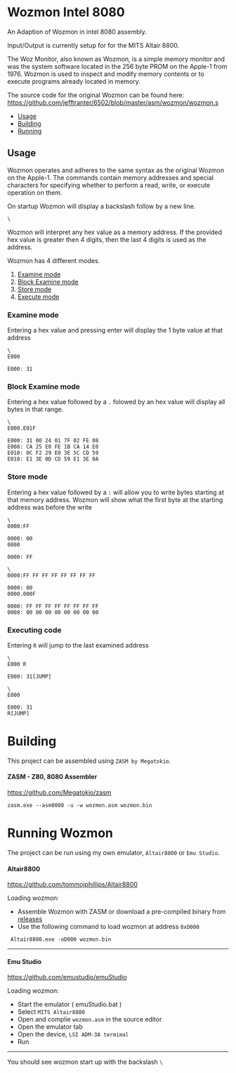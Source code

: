 # Wozmon Intel 8080

An Adaption of Wozmon in intel 8080 assembly.

Input/Output is currently setup for for the MITS Altair 8800.

The Woz Monitor, also known as Wozmon, is a simple memory monitor and was the system software located in the 256 byte PROM on the Apple-1 from 1976. Wozmon is used to inspect and modify memory contents or to execute programs already located in memory.

The source code for the original Wozmon can be found here: https://github.com/jefftranter/6502/blob/master/asm/wozmon/wozmon.s

 - [Usage](#usage)
 - [Building](#building)
 - [Running](#running-wozmon)

## Usage

Wozmon operates and adheres to the same syntax as the original Wozmon on the Apple-1. The commands contain memory addresses and special characters for specifying whether to perform a read, write, or execute operation on them.

On startup Wozmon will display a backslash follow by a new line.

```
\
```

Wozmon will interpret any hex value as a memory address. If the provided hex value is greater then 4 digits, then the last 4 digits is used as the address.

Wozmon has 4 different modes.
 
 1. [Examine mode ](#examine-mode)
 2. [Block Examine mode](#block-examine-mode)
 3. [Store mode](#store-mode)
 4. [Execute mode](#executing-code)

 ### Examine mode
  Entering a hex value and pressing enter will display the 1 byte value at that address

```
\
E000

E000: 31
```

 ### Block Examine mode
 Entering a hex value followed by a `.` folowed by an hex value will display all bytes in that range.

```
\
E000.E01F

E000: 31 00 24 01 7F 02 FE 08
E008: CA 25 E0 FE 1B CA 14 E0
E010: 0C F2 29 E0 3E 5C CD 59
E018: E1 3E 0D CD 59 E1 3E 0A

```

 ### Store mode
  Entering a hex value followed by a `:` will allow you to write bytes starting at that memory address. Wozmon will show what the first byte at the starting address was before the write

```
\
0000:FF

0000: 00
0000

0000: FF
```

```
\
0000:FF FF FF FF FF FF FF FF

0000: 00
0000.000F

0000: FF FF FF FF FF FF FF FF
0008: 00 00 00 00 00 00 00 00
```

 ### Executing code

 Entering `R` will jump to the last examined address

```
\
E000 R

E000: 31[JUMP]
```
```
\
E000 

E000: 31
R[JUMP]
```

# Building

This project can be assembled using `ZASM by Megatokio`. 

#### ZASM - Z80, 8080 Assembler

https://github.com/Megatokio/zasm

```
zasm.exe --asm8080 -u -w wozmon.asm wozmon.bin
```

# Running Wozmon

 The project can be run using my own emulator, `Altair8800` or `Emu Studio`.
 
#### Altair8800

https://github.com/tommojphillips/Altair8800

  Loading wozmon:
 - Assemble Wozmon with ZASM or download a pre-compiled binary from [releases](https://github.com/tommojphillips/Wozmon-i8080/releases)
 - Use the following command to load wozmon at address `0xD000`

```
 Altair8800.exe -oD000 wozmon.bin
```

 ---

#### Emu Studio

https://github.com/emustudio/emuStudio

  Loading wozmon:
 - Start the emulator ( emuStudio.bat )
 - Select `MITS Altair8800`
 - Open and complie `wozmon.asm` in the source editor
 - Open the emulator tab
 - Open the device, `LSI ADM-3A termimal`
 - Run

 ---

You should see wozmon start up with the backslash `\`
